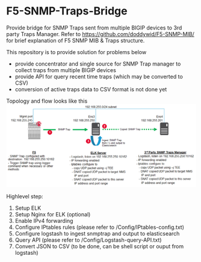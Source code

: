 # F5-SNMP-Traps-Bridge
Provide bridge for SNMP Traps sent from multiple BIGIP devices to 3rd party Traps Manager.
Refer to https://github.com/doddywid/F5-SNMP-MIB/ for brief explanation of F5 SNMP MIB & Traps structure.

This repository is to provide solution for problems below  
- provide concentrator and single source for SNMP Trap manager to collect traps from multiple BIGIP devices 
- provide API for query recent time traps (which may be converted to CSV) 
- conversion of active traps data to CSV format is not done yet

Topology and flow looks like this
![Topology](/Images/Topology_lab.png)

Highlevel step:
1. Setup ELK
2. Setup Nginx for ELK (optional)
3. Enable IPv4 forwarding
4. Configure IPtables rules (please refer to /Config/IPtables-config.txt)
5. Configure logstash to ingest snmptrap and output to elasticsearch
6. Query API (please refer to /Config/Logstash-query-API.txt)
7. Convert JSON to CSV (to be done, can be shell script or ouput from logstash)
